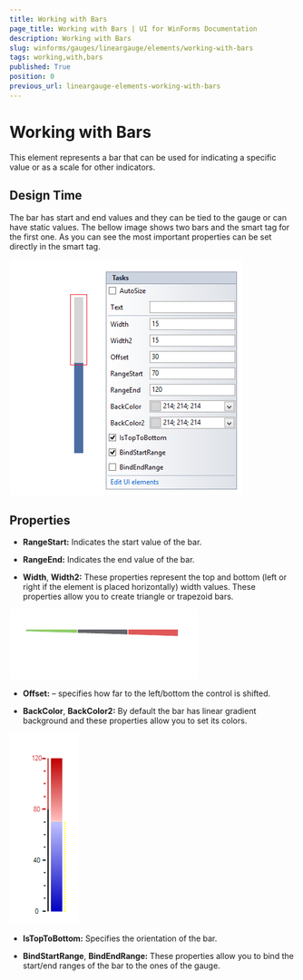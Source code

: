 ```yaml
---
title: Working with Bars
page_title: Working with Bars | UI for WinForms Documentation
description: Working with Bars
slug: winforms/gauges/lineargauge/elements/working-with-bars
tags: working,with,bars
published: True
position: 0
previous_url: lineargauge-elements-working-with-bars
---
```


# Working with Bars



This element represents a bar that can be used for indicating a specific value or as a scale for other indicators.

## Design Time

The bar has start and end values and they can be tied to the gauge or can have static values. The bellow image shows two bars and the smart tag for the first one. As you can see the most important properties can be set directly in the smart tag.

![lineargauge-elements-working-with-bars 001](images/lineargauge-elements-working-with-bars001.png)

## Properties

* __RangeStart:__ Indicates the start value of the bar.
            

* __RangeEnd:__ Indicates the end value of the bar.
            

* __Width__,  __Width2:__ These properties represent the top and bottom (left or right if the element is placed horizontally) width values. These properties allow you to create triangle or trapezoid bars.
            
![lineargauge-elements-working-with-bars 002](images/lineargauge-elements-working-with-bars002.png)

* __Offset:__ – specifies how far to the left/bottom the control is shifted.
            

* __BackColor__,  __BackColor2:__ By default the bar has linear gradient background and these properties allow you to set its colors.
            
![lineargauge-elements-working-with-bars 003](images/lineargauge-elements-working-with-bars003.png)

* __IsTopToBottom:__ Specifies the orientation of the bar.
            

* __BindStartRange__, __BindEndRange:__ These properties allow you to bind the start/end ranges of the bar to the ones of the gauge.
            
